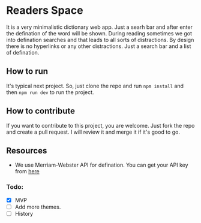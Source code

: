 # Readers Space

It is a very minimalistic dictionary web app. Just a searh bar and after enter the defination of the word will be shown.
During reading sometimes we got into defination searches and that leads to all sorts of distractions.
By design there is no hyperlinks or any other distractions. Just a search bar and a list of defination.

## How to run

It's typical next project. So, just clone the repo and run `npm install` and then `npm run dev` to run the project.

## How to contribute

If you want to contribute to this project, you are welcome. Just fork the repo and create a pull request. I will review it and merge it if it's good to go.

## Resources

- We use Merriam-Webster API for defination. You can get your API key from [here](https://dictionaryapi.com/)

### Todo:

- [x] MVP
- [ ] Add more themes.
- [ ] History
